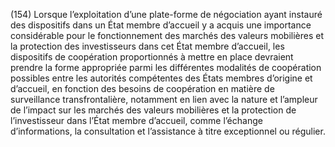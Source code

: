 (154) Lorsque l’exploitation d’une plate-forme de négociation ayant instauré des dispositifs dans un État membre d’accueil y a acquis une importance considérable pour le fonctionnement des marchés des valeurs mobilières et la protection des investisseurs dans cet État membre d’accueil, les dispositifs de coopération proportionnés à mettre en place devraient prendre la forme appropriée parmi les différentes modalités de coopération possibles entre les autorités compétentes des États membres d’origine et d’accueil, en fonction des besoins de coopération en matière de surveillance transfrontalière, notamment en lien avec la nature et l’ampleur de l’impact sur les marchés des valeurs mobilières et la protection de l’investisseur dans l’État membre d’accueil, comme l’échange d’informations, la consultation et l’assistance à titre exceptionnel ou régulier.